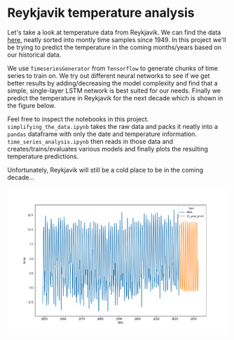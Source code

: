 # Reykjavik temperature analysis

Let's take a look at temperature data from Reykjavik. We can find the data [here](https://en.vedur.is/climatology/data/), neatly sorted into montly time samples since 1949. In this project we'll be trying to predict the temperature in the coming months/years based on our historical data. 

We use `TimeseriesGenerator` from `Tensorflow` to generate chunks of time series to train on. We try out different neural networks to see if we get better results by adding/decreasing the model complexity and find that a simple, single-layer LSTM network is best suited for our needs. Finally we predict the temperature in Reykjavik for the next decade which is shown in the figure below.

Feel free to inspect the notebooks in this project. `simplifying_the_data.ipynb` takes the raw data and packs it neatly into a `pandas` dataframe with only the date and temperature information. `time_series_analysis.ipynb` then reads in those data and creates/trains/evaluates various models and finally plots the resulting temperature predictions. 

Unfortunately, Reykjavik will still be a cold place to be in the coming decade...

![](ten_yr_prediction.png)
